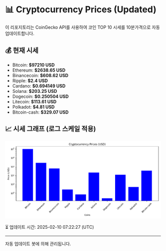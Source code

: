 
# 📊 Cryptocurrency Prices (Updated)

이 리포지토리는 CoinGecko API를 사용하여 코인 TOP 10 시세를 10분가격으로 자동 업데이트합니다.

## 💰 현재 시세
- Bitcoin: **$97210 USD**
- Ethereum: **$2638.65 USD**
- Binancecoin: **$608.62 USD**
- Ripple: **$2.4 USD**
- Cardano: **$0.694149 USD**
- Solana: **$203.25 USD**
- Dogecoin: **$0.250504 USD**
- Litecoin: **$113.61 USD**
- Polkadot: **$4.81 USD**
- Bitcoin-cash: **$329.07 USD**

## 📈 시세 그래프 (로그 스케일 적용)
![Crypto Prices](crypto_prices.png)

⏳ 업데이트 시간: 2025-02-10 07:22:27 (UTC)

---
자동 업데이트 봇에 의해 관리됩니다.
